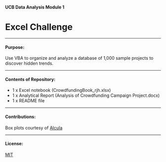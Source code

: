 
**UCB Data Analysis Module 1**
# Excel Challenge

---------------
#### Purpose:
Use VBA to organize and analyze a database of 1,000 sample projects to discover hidden trends.

--------------
#### Contents of Repository:
- 1 x Excel notebook (CrowdfundingBook_rjh.xlsx)
- 1 x Analytical Report (Analysis of Crowdfunding Campaign Project.docx)
- 1 x README file

-------------------
#### Contributions:  
Box plots courtesy of [Alcula](http://www.alcula.com/calculators/statistics/box-plot/)

------------------
#### License:
[MIT](https://choosealicense.com/licenses/mit/)

